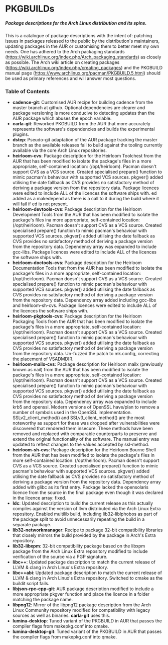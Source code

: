 ﻿# PKGBUILDs
##### Package descriptions for the Arch Linux distribution and its spins.

  This is a catalogue of package descriptions with the intent of: patching issues in packages released to the public by the distribution's maintainers, updating packages in the AUR or customising them to better meet my own needs. One has adhered to the Arch packaging standards (https://wiki.archlinux.org/index.php/Arch_packaging_standards) as closely as possible.
  The Arch wiki article on creating packages (https://wiki.archlinux.org/index.php/creating_packages) and the PKGBUILD manual page (https://www.archlinux.org/pacman/PKGBUILD.5.html) should be used as primary references and will answer most questions.

### Table of Contents
* **cadence-git**: Customised AUR recipe for building cadence from the master branch at github. Optional dependencies are clearer and package versioning is more conducive to detecting updates than the AUR package which abuses the epoch variable.
* **carla-git**: Reworked PKGBUILD from the AUR that more accurately represents the software's dependencies and builds the experimental plugins.
* **dstep**: Pseudo-git adaptation of the AUR package tracking the master branch as the available releases fail to build against the tooling currently available via the core Arch Linux repositories.
* **heirloom-cvs**: Package description for the Heirloom Toolchest from the AUR that has been modified to isolate the package's files in a more appropriate, self-contained location: (/opt/heirloom). Pacman doesn't support CVS as a VCS source. Created specialised prepare() function to mimic pacman's behaviour with supported VCS sources. pkgver() added utilising the date fallback as CVS provides no satisfactory method of deriving a package version from the repository data. Package licences were edited to include ALL of the licences the software ships with. ed added as a makedepend as there is a call to it during the build where it will fail if ed is not present.
* **heirloom-devtools-cvs**: Package description for the Heirloom Development Tools from the AUR that has been modified to isolate the package's files ina  more appropriate, self-contained location: (/opt/heirloom). Pacman doesn't support CVS as a VCS source. Created specialised prepare() function to mimic pacman's behaviour with supported VCS sources. pkgver() added utilising the date fallback as CVS provides no satisfactory method of deriving a package version from the repository data. Dependency array was expanded to include gcc-libs. Package licences were edited to include ALL of the licences the software ships with.
* **heirloom-doctools-cvs**: Package description for the Heirloom Documentation Tools that from the AUR has been modified to isolate the package's files in a more appropriate, self-contained location: (/opt/heirloom). Pacman doesn't support CVS as a VCS source. Created specialised prepare() function to mimic pacman's behaviour with supported VCS sources. pkgver() added utilising the date fallback as CVS provides no satisfactory method of deriving a package version from the repository data. Dependency array added including gcc-libs and heirloom-sh-cvs. Package licences were edited to include ALL of the licences the software ships with.
* **heirloom-pkgtools-cvs**: Package description for the Heirloom Packaging Tools from the AUR that has been modified to isolate the package's files in a more appropriate, self-contained location: (/opt/heirloom). Pacman doesn't support CVS as a VCS source. Created specialised prepare() function to mimic pacman's behaviour with supported VCS sources. pkgver() added utilising the date fallback as CVS provides no satisfactory method of deriving a package version from the repository data. Un-fuzzed the patch to mk.config, correcting the placement of VSADMDIR. 
* **heirloom-mailx-cvs**: Package description for Heirloom mailx (previously known as nail) from the AUR that has been modified to isolate the package's files in a more appropriate, self-contained location: (/opt/heirloom). Pacman doesn't support CVS as a VCS source. Created specialised prepare() function to mimic pacman's behaviour with supported VCS sources. pkgver() added utilising the date fallback as CVS provides no satisfactory method of deriving a package version from the repository data. Dependency array was expanded to include krb5 and openssl. Modern versions of OpenSSL have/plan to remove a number of symbols used in the OpenSSL implementation. SSLv2_client_method() and SSLv3_client_method() are the most noteworthy as support for these was dropped after vulnerabilities were discovered that rendered them insecure. These methods have been removed and replaced with comparable counterparts to preserve and extend the original functionality of the software. The manual entry was updated to reflect changes to the values accepted by ssl-method.
* **heirloom-sh-cvs**: Package description for the Heirloom Bourne Shell from the AUR that has been modified to isolate the package's files in more self-contained location: (/opt/heirloom). Pacman doesn't support CVS as a VCS source. Created specialised prepare() function to mimic pacman's behaviour with supported VCS sources. pkgver() added utilising the date fallback as CVS provides no satisfactory method of deriving a package version from the repository data. Dependency array added with glibc as its first entry. Package lacked the opensolaris licence from the source in the final package even though it was declared in the licence array: fixed.
* **ldc**: Updated description to build the current release as this actually compiles against the version of llvm distributed via the Arch Linux Extra repository. Enabled multilib build, including lib32-liblphobos as part of the package split to avoid unnecessarily repeating the build in a separate package.
* **lib32-networkmanager**: Recipe to package 32-bit compatibility libraries that closely mirrors the build provided by the package in Arch's Extra repository.
* **lib32-libxpm**: 32-bit compatibility package based on the libxpm package from the Arch Linux Extra repository modified to include verification of the source via a PGP signature. 
* **libc++**: Updated package description to match the current release of LLVM & clang in Arch Linux's Extra repository.
* **libc++abi**: Updated package description to match the current release of LLVM & clang in Arch Linux's Extra repository. Switched to cmake as the buildit script fails.
* **libjson-rpc-cpp-git**: AUR package description modified to include a more appropriate pkgver function and place the licence in a folder matching the package name.
* **libpng12**: Mirror of the libpng12 package description from the Arch Linux Community repository modified for compatibility with legacy sources as well as binaries. **carla-git** uses this.
* **lumina-desktop**: Tuned variant of the PKGBUILD in AUR that passes the compiler flags from makepkg.conf into qmake.
* **lumina-desktop-git**: Tuned variant of the PKGBUILD in AUR that passes the compiler flags from makepkg.conf into qmake.
